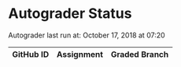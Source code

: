 # Autograder Status
Autograder last run at: October 17, 2018 at 07:20

| GitHub ID | Assignment | Graded Branch |
|-----------|------------|---------------|

